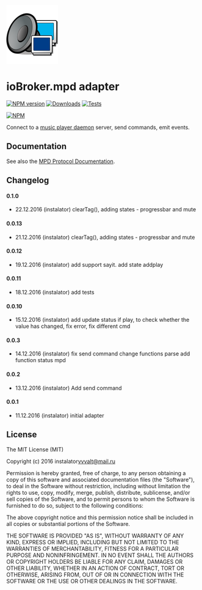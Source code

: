 ![Logo](admin/mpd.png)
# ioBroker.mpd adapter

[![NPM version](https://img.shields.io/npm/v/iobroker.mpd.svg)](https://www.npmjs.com/package/iobroker.mpd)
[![Downloads](https://img.shields.io/npm/dm/iobroker.mpd.svg)](https://www.npmjs.com/package/iobroker.mpd)
[![Tests](http://img.shields.io/travis/instalator/ioBroker.mpd/master.svg)](https://travis-ci.org/instalator/ioBroker.mpd)

[![NPM](https://nodei.co/npm/iobroker.mpd.png?downloads=true)](https://nodei.co/npm/iobroker.mpd/)

Connect to a [music player daemon](http://musicpd.org) server, send commands,
emit events.

## Documentation

See also the [MPD Protocol Documentation](http://www.musicpd.org/doc/protocol/).


## Changelog

#### 0.1.0
* 22.12.2016 (instalator) clearTag(), adding states - progressbar and mute

#### 0.0.13
* 21.12.2016 (instalator) clearTag(), adding states - progressbar and mute

#### 0.0.12
* 19.12.2016 (instalator) add support sayit. add state addplay

#### 0.0.11
* 18.12.2016 (instalator) add tests

#### 0.0.10
* 15.12.2016 (instalator) add update status if play, to check whether the value has changed, fix error, fix different cmd

#### 0.0.3
* 14.12.2016 (instalator) fix send command
                          change functions parse
                          add function status mpd

#### 0.0.2
* 13.12.2016 (instalator) Add send command

#### 0.0.1
* 11.12.2016 (instalator) initial adapter


## License
The MIT License (MIT)

Copyright (c) 2016 instalator<vvvalt@mail.ru>

Permission is hereby granted, free of charge, to any person obtaining a copy
of this software and associated documentation files (the "Software"), to deal
in the Software without restriction, including without limitation the rights
to use, copy, modify, merge, publish, distribute, sublicense, and/or sell
copies of the Software, and to permit persons to whom the Software is
furnished to do so, subject to the following conditions:

The above copyright notice and this permission notice shall be included in
all copies or substantial portions of the Software.

THE SOFTWARE IS PROVIDED "AS IS", WITHOUT WARRANTY OF ANY KIND, EXPRESS OR
IMPLIED, INCLUDING BUT NOT LIMITED TO THE WARRANTIES OF MERCHANTABILITY,
FITNESS FOR A PARTICULAR PURPOSE AND NONINFRINGEMENT. IN NO EVENT SHALL THE
AUTHORS OR COPYRIGHT HOLDERS BE LIABLE FOR ANY CLAIM, DAMAGES OR OTHER
LIABILITY, WHETHER IN AN ACTION OF CONTRACT, TORT OR OTHERWISE, ARISING FROM,
OUT OF OR IN CONNECTION WITH THE SOFTWARE OR THE USE OR OTHER DEALINGS IN
THE SOFTWARE.
